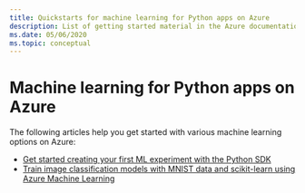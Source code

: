 ```yaml
---
title: Quickstarts for machine learning for Python apps on Azure
description: List of getting started material in the Azure documentation for machine learning for Python apps.
ms.date: 05/06/2020
ms.topic: conceptual
---
```


# Machine learning for Python apps on Azure

The following articles help you get started with various machine learning options on Azure:

- [Get started creating your first ML experiment with the Python SDK](/azure/machine-learning/tutorial-1st-experiment-sdk-setup)
- [Train image classification models with MNIST data and scikit-learn using Azure Machine Learning](/azure/machine-learning/tutorial-train-models-with-aml)

